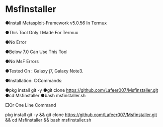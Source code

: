 # MsfInstaller
●Install Metasploit-Framework v5.0.56 In Termux

●This Tool Only I Made For Termux 

●No Error

●Below 7.0 Can Use This Tool

●No MsF Errors

●Tested On : Galaxy j7, Galaxy Note3.

●Installation:
  ○Commands:
   
  ●pkg install git -y
  ●git clone https://github.com/Lafeer007/Msfinstaller.git
  ●cd Msfinstaller
  ●bash msfinstaller.sh

   □Or One Line Command
  
   pkg install git -y && git clone https://github.com/Lafeer007/Msfinstaller.git && cd Msfinstaller && bash msfinstaller.sh


      
